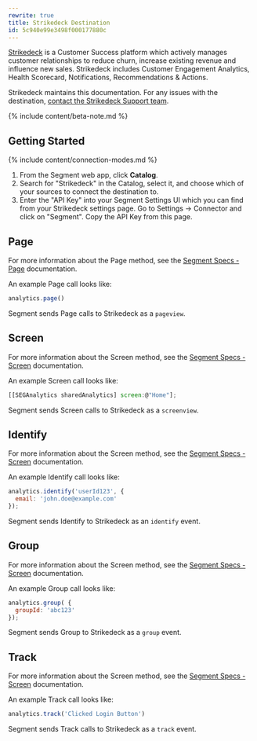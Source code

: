 ```yaml
---
rewrite: true
title: Strikedeck Destination
id: 5c940e99e3498f000177880c
---
```

[Strikedeck](https://strikedeck.com/?utm_source=segmentio&utm_medium=docs&utm_campaign=partners) is a Customer Success platform which actively manages customer relationships to reduce churn, increase existing revenue and influence new sales. Strikedeck includes  Customer Engagement Analytics, Health Scorecard, Notifications, Recommendations & Actions.

Strikedeck maintains this documentation. For any issues with the destination, [contact the Strikedeck Support team](mailto:support@strikedeck.com).

{% include content/beta-note.md %}


## Getting Started

{% include content/connection-modes.md %}

1. From the Segment web app, click **Catalog**.
2. Search for "Strikedeck" in the Catalog, select it, and choose which of your sources to connect the destination to.
3. Enter the "API Key" into your Segment Settings UI which you can find from your Strikedeck settings page. Go to Settings -> Connector and click on "Segment". Copy the API Key from this page.

## Page

For more information about the Page method, see the [Segment Specs - Page](/docs/connections/spec/page/) documentation.

An example Page call looks like:

```js
analytics.page()
```

Segment sends Page calls to Strikedeck as a `pageview`.


## Screen
For more information about the Screen method, see the [Segment Specs - Screen](/docs/connections/spec/screen/) documentation.

An example Screen call looks like:

```js
[[SEGAnalytics sharedAnalytics] screen:@"Home"];
```

Segment sends Screen calls to Strikedeck as a `screenview`.


## Identify
For more information about the Screen method, see the [Segment Specs - Screen](/docs/connections/spec/identify/) documentation.

An example Identify call looks like:

```js
analytics.identify('userId123', {
  email: 'john.doe@example.com'
});
```

Segment sends Identify to Strikedeck as an `identify` event.


## Group

For more information about the Screen method, see the [Segment Specs - Screen](/docs/connections/spec/group/) documentation.

An example Group call looks like:

```js
analytics.group( {
  groupId: 'abc123'
});
```

Segment sends Group to Strikedeck as a `group` event.


## Track

For more information about the Screen method, see the [Segment Specs - Screen](/docs/connections/spec/track/) documentation.

An example Track call looks like:

```js
analytics.track('Clicked Login Button')
```

Segment sends Track calls to Strikedeck as a `track` event.
